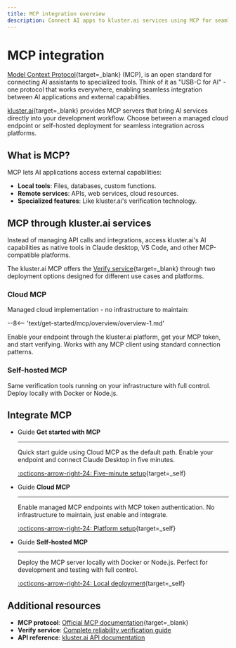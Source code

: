 ```yaml
---
title: MCP integration overview
description: Connect AI apps to kluster.ai services using MCP for seamless development workflow integration with verification tools and automated reliability checking.
---
```


# MCP integration

[Model Context Protocol](https://modelcontextprotocol.io/introduction){target=\_blank} (MCP), is an open standard for connecting AI assistants to specialized tools. Think of it as "USB-C for AI" - one protocol that works everywhere, enabling seamless integration between AI applications and external capabilities.

[kluster.ai](https://www.kluster.ai/){target=\_blank} provides MCP servers that bring AI services directly into your development workflow. Choose between a managed cloud endpoint or self-hosted deployment for seamless integration across platforms.

## What is MCP?

MCP lets AI applications access external capabilities:

- **Local tools**: Files, databases, custom functions.
- **Remote services**: APIs, web services, cloud resources.
- **Specialized features**: Like kluster.ai's verification technology.

## MCP through kluster.ai services

Instead of managing API calls and integrations, access kluster.ai's AI capabilities as native tools in Claude desktop, VS Code, and other MCP-compatible platforms.

The kluster.ai MCP offers the [Verify service](/get-started/verify/reliability/overview){target=\_blank} through two deployment options designed for different use cases and platforms.

### Cloud MCP

Managed cloud implementation - no infrastructure to maintain:

--8<-- 'text/get-started/mcp/overview/overview-1.md'

Enable your endpoint through the kluster.ai platform, get your MCP token, and start verifying. Works with any MCP client using standard connection patterns.

### Self-hosted MCP

Same verification tools running on your infrastructure with full control. Deploy locally with Docker or Node.js.

## Integrate MCP

<div class="grid cards" markdown>

-   <span class="badge guide">Guide</span> __Get started with MCP__

    ---

    Quick start guide using Cloud MCP as the default path. Enable your endpoint and connect Claude Desktop in five minutes.

    [:octicons-arrow-right-24: Five-minute setup](/get-started/mcp/get-started/){target=_self}

-   <span class="badge guide">Guide</span> __Cloud MCP__

    ---

    Enable managed MCP endpoints with MCP token authentication. No infrastructure to maintain, just enable and integrate.

    [:octicons-arrow-right-24: Platform setup](/get-started/mcp/cloud/platform/){target=_self}

-   <span class="badge guide">Guide</span> __Self-hosted MCP__

    ---

    Deploy the MCP server locally with Docker or Node.js. Perfect for development and testing with full control.

    [:octicons-arrow-right-24: Local deployment](/get-started/mcp/self-hosted/){target=_self}

</div>

## Additional resources

- **MCP protocol**: [Official MCP documentation](https://modelcontextprotocol.io/docs){target=\_blank}
- **Verify service**: [Complete reliability verification guide](/get-started/verify/reliability/overview)
- **API reference**: [kluster.ai API documentation](/api-reference/reference/)